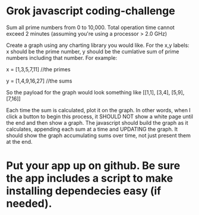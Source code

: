 # Grok javascript coding-challenge

Sum all prime numbers from 0 to 10,000. Total operation time cannot exceed 2 minutes (assuming you're using a processor > 2.0 GHz)

Create a graph using any charting library you would like. For the x,y labels: x should be the prime number, y should be the cumlative sum of prime numbers including that number. For example:

x = [1,3,5,7,11] //the primes

y = [1,4,9,16,27] //the sums

So the payload for the graph would look something like [[1,1], [3,4], [5,9], [7,16]]

Each time the sum is calculated, plot it on the graph. In other words, when I click a button to begin this process, it SHOULD NOT show a white page until the end and then show a graph. The javascript should build the graph as it calculates, appending each sum at a time and UPDATING the graph. It should show the graph accumulating sums over time, not just present them at the end. 

# Put your app up on github. Be sure the app includes a script to make installing dependecies easy (if needed).

